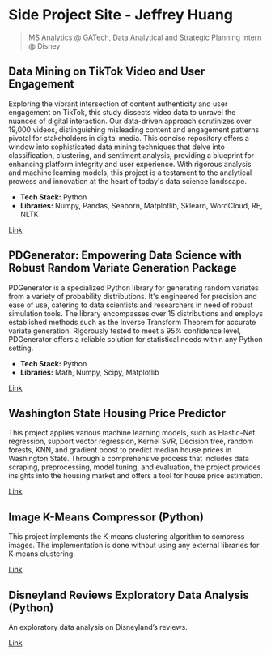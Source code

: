 # Side Project Site - Jeffrey Huang
> MS Analytics @ GATech, Data Analytical and Strategic Planning Intern @ Disney

## Data Mining on TikTok Video and User Engagement

Exploring the vibrant intersection of content authenticity and user engagement on TikTok, this study dissects video data to unravel the nuances of digital interaction. Our data-driven approach scrutinizes over 19,000 videos, distinguishing misleading content and engagement patterns pivotal for stakeholders in digital media. This concise repository offers a window into sophisticated data mining techniques that delve into classification, clustering, and sentiment analysis, providing a blueprint for enhancing platform integrity and user experience. With rigorous analysis and machine learning models, this project is a testament to the analytical prowess and innovation at the heart of today's data science landscape.

- **Tech Stack:** Python
- **Libraries:** Numpy, Pandas, Seaborn, Matplotlib, Sklearn, WordCloud, RE, NLTK
  
[Link](https://github.com/jhuang678/Tiktok_Video)

## PDGenerator: Empowering Data Science with Robust Random Variate Generation Package

PDGenerator is a specialized Python library for generating random variates from a variety of probability distributions. It's engineered for precision and ease of use, catering to data scientists and researchers in need of robust simulation tools. The library encompasses over 15 distributions and employs established methods such as the Inverse Transform Theorem for accurate variate generation. Rigorously tested to meet a 95% confidence level, PDGenerator offers a reliable solution for statistical needs within any Python setting.

- **Tech Stack:** Python
- **Libraries:** Math, Numpy, Scipy, Matplotlib
  
[Link](https://github.com/jhuang678/Distribution_Generator)

## Washington State Housing Price Predictor

This project applies various machine learning models, such as Elastic-Net regression, support vector regression, Kernel SVR, Decision tree, random forests, KNN, and gradient boost to predict median house prices in Washington State. Through a comprehensive process that includes data scraping, preprocessing, model tuning, and evaluation, the project provides insights into the housing market and offers a tool for house price estimation.

[Link](https://github.com/jhuang678/WA_House_Price_Predictor)

## Image K-Means Compressor (Python)
This project implements the K-means clustering algorithm to compress images. The implementation is done without using any external libraries for K-means clustering.

[Link](https://github.com/jhuang678/Image_Compression)

## Disneyland Reviews Exploratory Data Analysis (Python)
An exploratory data analysis on Disneyland’s reviews.

[Link](https://github.com/jhuang678/Disneyland_Reviews_EDA)



